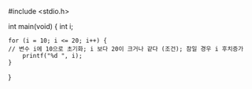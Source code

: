 #include <stdio.h>

int main(void) {
	int i;

	for (i = 10; i <= 20; i++) {
	// 변수 i에 10으로 초기화; i 보다 20이 크거나 같다 (조건); 참일 경우 i 후치증가
		printf("%d ", i);
	}
}
